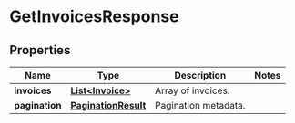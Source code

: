 

# GetInvoicesResponse


## Properties

| Name | Type | Description | Notes |
|------------ | ------------- | ------------- | -------------|
|**invoices** | [**List&lt;Invoice&gt;**](Invoice.md) | Array of invoices. |  |
|**pagination** | [**PaginationResult**](PaginationResult.md) | Pagination metadata. |  |



